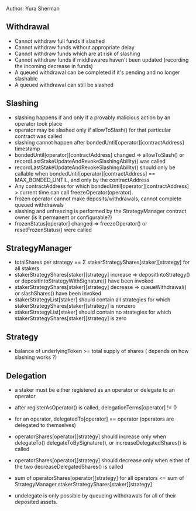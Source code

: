 Author: Yura Sherman



## Withdrawal

- Cannot withdraw full funds if slashed
- Cannot withdraw funds without appropriate delay
- Cannot withdraw funds which are at risk of slashing
- Cannot withdraw funds if middlewares haven't been updated (recording the incoming decrease in funds)
- A queued withdrawal can be completed if it's pending and no longer slashable
- A queued withdrawal can still be slashed

## Slashing

- slashing happens if and only if a provably malicious action by an operator took place
- operator may be slashed only if allowToSlash() for that particular contract was called
- slashing cannot happen after bondedUntil[operator][contractAddress] timestamp
- bondedUntil[operator][contractAddress] changed  => allowToSlash() or recordLastStakeUpdateAndRevokeSlashingAbility() was called
- recordLastStakeUpdateAndRevokeSlashingAbility() should only be callable when bondedUntil[operator][contractAddress] == MAX_BONDED_UNTIL, and only by the contractAddress
- Any contractAddress for which bondedUntil[operator][contractAddress] > current time can call freezeOperator(operator).
- frozen operator cannot make deposits/withdrawals, cannot complete queued withdrawals
- slashing and unfreezing is performed by the StrategyManager contract owner (is it permanent or configurable?)
- frozenStatus[operator] changed => freezeOperator() or resetFrozenStatus() were called


## StrategyManager

- totalShares per strategy == Σ stakerStrategyShares[staker][strategy] for all stakers
- stakerStrategyShares[staker][strategy] increase => depositIntoStrategy() or depositIntoStrategyWithSignature() have been invoked
- stakerStrategyShares[staker][strategy] decrease => queueWithdrawal() or slashShares() have been invoked
- stakerStrategyList[staker] should contain all strategies for which stakerStrategyShares[staker][strategy] is nonzero
- stakerStrategyList[staker] should contain no strategies for which stakerStrategyShares[staker][strategy] is zero

## Strategy

- balance of underlyingToken >= total supply of shares ( depends on how slashing works ?)

## Delegation

- a staker must be either registered as an operator or delegate to an operator
- after registerAsOperator() is called, delegationTerms[operator] != 0
- for an operator, delegatedTo[operator] == operator (operators are delegated to themselves)
- operatorShares[operator][strategy] should increase only when delegateTo() delegateToBySignature(), or increaseDelegatedShares() is called
- operatorShares[operator][strategy] should decrease only when either of the two decreaseDelegatedShares() is called
- sum of operatorShares[operator][strategy] for all operators <= sum of StrategyManager.stakerStrategyShares[staker][strategy]

- undelegate is only possible by queueing withdrawals for all of their deposited assets.
